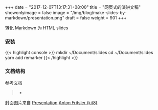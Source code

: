 +++
date = "2017-12-07T13:17:31+08:00"
title = "网页式的演讲文稿"
showonlyimage = false
image = "/img/blog/make-slides-by-markdown/presentation.png"
draft = false
weight = 901
+++

转化 Markdown 为 HTML slides
<!--more-->

### 安装

{{< highlight console >}}
mkdir ~/Document/slides 
cd ~/Document/slides
yarn add remarker
{{< /highlight >}}

### 文档结构



参考文档

> -

封面图片来自 [Presentation](https://dribbble.com/shots/3007989-Presentation) <a href="https://dribbble.com/Frizler"><i class="fa fa-dribbble" aria-hidden="true"></i> Anton Fritsler (kit8)</a>
